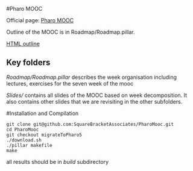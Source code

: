 #Pharo MOOC

Official page: [Pharo MOOC](http://mooc.pharo.org)

Outline of the MOOC is in Roadmap/Roadmap.pillar.

[HTML outline](https://ci.inria.fr/pharo-contribution/job/PharoMooc/lastSuccessfulBuild/artifact/book-result/Roadmap/Roadmap.html)

## Key folders

*Roadmap/Roadmap.pillar* describes the week organisation including lectures, exercises for the seven week of the mooc

*Slides/* contains all slides of the MOOC based on week decomposition. It also contains other slides that we are revisiting in the other subfolders. 

#Installation and Compilation

	git clone git@github.com:SquareBracketAssociates/PharoMooc.git
	cd PharoMooc
	git checkout migrateToPharo5
	./download.sh
	./pillar makefile
	make

all results should be in *build* subdirectory 

